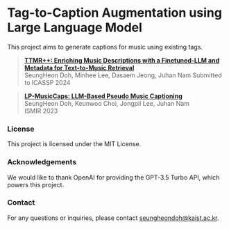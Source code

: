 # Tag-to-Caption Augmentation using Large Language Model

This project aims to generate captions for music using existing tags. 

> [**TTMR++: Enriching Music Descriptions with a Finetuned-LLM and Metadata for Text-to-Music Retrieval**](#)   
> SeungHeon Doh, Minhee Lee, Dasaem Jeong, Juhan Nam
> Submitted to ICASSP 2024

> [**LP-MusicCaps: LLM-Based Pseudo Music Captioning**](#)   
> SeungHeon Doh, Keunwoo Choi, Jongpil Lee, Juhan Nam   
> ISMIR 2023   

### License
This project is licensed under the MIT License.

### Acknowledgements
We would like to thank OpenAI for providing the GPT-3.5 Turbo API, which powers this project.

### Contact
For any questions or inquiries, please contact seungheondoh@kaist.ac.kr.